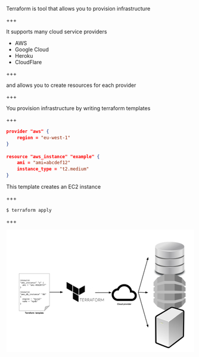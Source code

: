 Terraform is tool that allows you to <span class="gold">provision</span> infrastructure

+++

It supports many cloud service providers

- AWS
- Google Cloud
- Heroku
- CloudFlare

+++ 

and allows you to create <span class="gold">resources</span> for each provider

+++

You provision infrastructure by writing terraform <span class="gold">templates</span>

+++

```json
provider "aws" {
    region = "eu-west-1"
}

resource "aws_instance" "example" {
    ami = "ami=abcdef12"
    instance_type = "t2.medium"
}
```

This template creates an EC2 instance

+++


`$ terraform apply`

+++


![code-in-infra-out](assets/images/code-in-infrastructure-out.png)